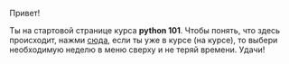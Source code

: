 Привет!

Ты на стартовой странице курса **python 101**. Чтобы понять, что здесь происходит, нажми [сюда](https://python101.online/wtf/), если ты уже в курсе (на курсе), то выбери необходимую неделю в меню сверху и не теряй времени. Удачи!
